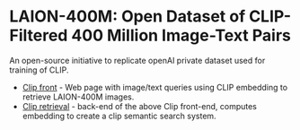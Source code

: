 # LAION-400M: Open Dataset of CLIP-Filtered 400 Million Image-Text Pairs

An open-source initiative to replicate openAI private dataset used for training of CLIP.

- [Clip front](https://rom1504.github.io/clip-retrieval/?back=https%3A%2F%2Fknn.laion.ai&index=laion_400m&useMclip=false&query=person) - Web page with image/text queries using CLIP embedding to retrieve LAION-400M images.
- [Clip retrieval](https://github.com/rom1504/clip-retrieval) - back-end of the above Clip front-end, computes embedding to create a clip semantic search system.
